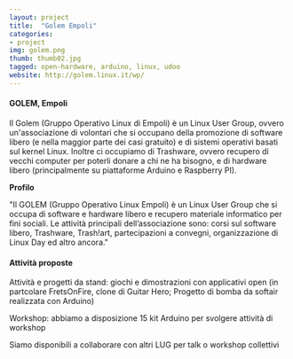 ```yaml
---
layout: project
title:  "Golem Empoli"
categories:
- project
img: golem.png
thumb: thumb02.jpg
tagged: open-hardware, arduino, linux, udoo
website: http://golem.linux.it/wp/
---
```


#### GOLEM, Empoli

Il Golem (Gruppo Operativo Linux di Empoli) è un Linux User Group, ovvero un'associazione di volontari che si occupano della promozione di software libero (e nella maggior parte dei casi gratuito) e di sistemi operativi basati sul kernel Linux. Inoltre ci occupiamo di Trashware, ovvero recupero di vecchi computer per poterli donare a chi ne ha bisogno, e di hardware libero (principalmente su piattaforme Arduino e Raspberry PI).


**Profilo** 

"Il GOLEM (Gruppo Operativo Linux Empoli) è un Linux User Group che si occupa di software e hardware libero e recupero materiale informatico per fini sociali.
Le attività principali dell’associazione sono: corsi sul software libero, Trashware, Trash!art, partecipazioni a convegni, organizzazione di Linux Day ed altro ancora."

#### Attività proposte

Attività e progetti da stand: giochi e dimostrazioni con applicativi open (in partcolare FretsOnFire, clone di Guitar Hero; Progetto di bomba da softair realizzata con Arduino)

Workshop: abbiamo a disposizione 15 kit Arduino per svolgere attività di workshop

Siamo disponibili a collaborare con altri LUG per talk o workshop collettivi